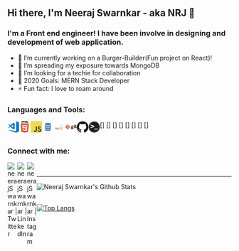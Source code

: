 ## Hi there, I'm Neeraj Swarnkar - aka NRJ 👋

### I'm a Front end engineer! I have been involve in designing and development of web application.
- 🔭 I’m currently working on a Burger-Builder(Fun project on React)!
- 🌱 I’m spreading my exposure towards MongoDB
- 👯 I’m looking for a techie for collaboration
- 🥅 2020 Goals: MERN Stack Developer
- ⚡ Fun fact: I love to roam around

### Languages and Tools:
[<img align="left" alt="Visual Studio Code" width="26px" src="https://raw.githubusercontent.com/github/explore/80688e429a7d4ef2fca1e82350fe8e3517d3494d/topics/visual-studio-code/visual-studio-code.png" />]
[<img align="left" alt="HTML5" width="26px" src="https://raw.githubusercontent.com/github/explore/80688e429a7d4ef2fca1e82350fe8e3517d3494d/topics/html/html.png" />]
[<img align="left" alt="JavaScript" width="26px" src="https://raw.githubusercontent.com/github/explore/80688e429a7d4ef2fca1e82350fe8e3517d3494d/topics/javascript/javascript.png" />]
[<img align="left" alt="SQL" width="26px" src="https://raw.githubusercontent.com/github/explore/80688e429a7d4ef2fca1e82350fe8e3517d3494d/topics/sql/sql.png" />]
[<img align="left" alt="MySQL" width="26px" src="https://raw.githubusercontent.com/github/explore/80688e429a7d4ef2fca1e82350fe8e3517d3494d/topics/mysql/mysql.png" />]
[<img align="left" alt="Git" width="26px" src="https://raw.githubusercontent.com/github/explore/80688e429a7d4ef2fca1e82350fe8e3517d3494d/topics/git/git.png" />]
[<img align="left" alt="GitHub" width="26px" src="https://raw.githubusercontent.com/github/explore/78df643247d429f6cc873026c0622819ad797942/topics/github/github.png" />]
[<img align="left" alt="HTML5" width="26px" src="https://raw.githubusercontent.com/github/explore/80688e429a7d4ef2fca1e82350fe8e3517d3494d/topics/terminal/terminal.png" />]
<br />
<br />

### Connect with me:

[<img align="left" alt="neerajSwarnkar | Twitter" width="22px" src="https://cdn.jsdelivr.net/npm/simple-icons@v3/icons/twitter.svg" />][twitter]
[<img align="left" alt="neerajSwarnkar | LinkedIn" width="22px" src="https://cdn.jsdelivr.net/npm/simple-icons@v3/icons/linkedin.svg" />][linkedin]
[<img align="left" alt="neerajSwarnkar | Instagram" width="22px" src="https://cdn.jsdelivr.net/npm/simple-icons@v3/icons/instagram.svg" />][instagram]

<br />

---

<img align="left" alt="Neeraj Swarnkar's Github Stats" src="https://github-readme-stats.vercel.app/api?username=neerajswarnkar&show_icons=true&hide_border=true" />
<br />
<br />


[![Top Langs](https://github-readme-stats.vercel.app/api/top-langs/?username=neerajswarnkar)](https://github.com/neerajswarnkar/github-readme-stats)

[twitter]: https://twitter.com/
[instagram]: https://www.instagram.com/
[linkedin]: https://www.linkedin.com/in/
